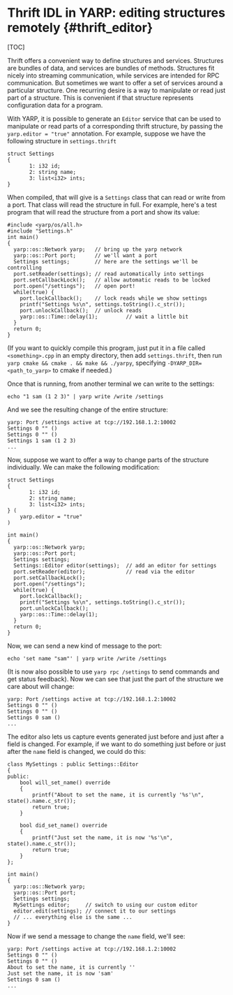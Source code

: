 Thrift IDL in YARP: editing structures remotely                 {#thrift_editor}
===============================================

[TOC]

Thrift offers a convenient way to define structures and services.
Structures are bundles of data, and services are bundles of methods.
Structures fit nicely into streaming communication, while services are intended
for RPC communication.
But sometimes we want to offer a set of services around a particular structure.
One recurring desire is a way to manipulate or read just part of a structure.
This is convenient if that structure represents configuration data for a
program.

With YARP, it is possible to generate an `Editor` service that can be used to
manipulate or read parts of a corresponding thrift structure, by passing the
`yarp.editor = "true"` annotation.
For example, suppose we have the following structure in `settings.thrift`

```{.thrift}
struct Settings
{
       1: i32 id;
       2: string name;
       3: list<i32> ints;
}
```

When compiled, that will give is a `Settings` class that can read or write from
a port.
That class will read the structure in full.
For example, here's a test program that will read the structure from a port and
show its value:

```{.cpp}
#include <yarp/os/all.h>
#include "Settings.h"
int main()
{
  yarp::os::Network yarp;   // bring up the yarp network
  yarp::os::Port port;      // we'll want a port
  Settings settings;        // here are the settings we'll be controlling
  port.setReader(settings); // read automatically into settings
  port.setCallbackLock();   // allow automatic reads to be locked
  port.open("/settings");   // open port!
  while(true) {
    port.lockCallback();    // lock reads while we show settings
    printf("Settings %s\n", settings.toString().c_str());
    port.unlockCallback();  // unlock reads
    yarp::os::Time::delay(1);         // wait a little bit
  }
  return 0;
}
```

(If you want to quickly compile this program, just put it in a file called
`<something>.cpp` in an empty directory, then add `settings.thrift`, then run
`yarp cmake && cmake . && make && ./yarpy`, specifying
`-DYARP_DIR=<path_to_yarp>` to cmake if needed.)

Once that is running, from another terminal we can write to the settings:

```
echo "1 sam (1 2 3)" | yarp write /write /settings
```

And we see the resulting change of the entire structure:

```
yarp: Port /settings active at tcp://192.168.1.2:10002
Settings 0 "" ()
Settings 0 "" ()
Settings 1 sam (1 2 3)
...
```

Now, suppose we want to offer a way to change parts of the structure
individually.
We can make the following modification:


```{.thrift}
struct Settings
{
       1: i32 id;
       2: string name;
       3: list<i32> ints;
} (
    yarp.editor = "true"
)
```

```{.cpp}
int main()
{
  yarp::os::Network yarp;
  yarp::os::Port port;
  Settings settings;
  Settings::Editor editor(settings);  // add an editor for settings
  port.setReader(editor);             // read via the editor
  port.setCallbackLock();
  port.open("/settings");
  while(true) {
    port.lockCallback();
    printf("Settings %s\n", settings.toString().c_str());
    port.unlockCallback();
    yarp::os::Time::delay(1);
  }
  return 0;
}
```

Now, we can send a new kind of message to the port:

```
echo 'set name "sam"' | yarp write /write /settings
```

(It is now also possible to use `yarp rpc /settings` to send commands and get
status feedback).
Now we can see that just the part of the structure we care about will change:

```
yarp: Port /settings active at tcp://192.168.1.2:10002
Settings 0 "" ()
Settings 0 "" ()
Settings 0 sam ()
...
```

The editor also lets us capture events generated just before and just after a
field is changed.
For example, if we want to do something just before or just after the `name`
field is changed, we could do this:

```{.cpp}
class MySettings : public Settings::Editor
{
public:
    bool will_set_name() override
    {
        printf("About to set the name, it is currently '%s'\n", state().name.c_str());
        return true;
    }

    bool did_set_name() override
    {
        printf("Just set the name, it is now '%s'\n", state().name.c_str());
        return true;
    }
};

int main()
{
  yarp::os::Network yarp;
  yarp::os::Port port;
  Settings settings;
  MySettings editor;     // switch to using our custom editor
  editor.edit(settings); // connect it to our settings
  // ... everything else is the same ...
}
```

Now if we send a message to change the `name` field, we'll see:

```
yarp: Port /settings active at tcp://192.168.1.2:10002
Settings 0 "" ()
Settings 0 "" ()
About to set the name, it is currently ''
Just set the name, it is now 'sam'
Settings 0 sam ()
...
```
